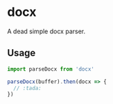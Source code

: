 # docx

A dead simple docx parser.

## Usage

```javascript
import parseDocx from 'docx'

parseDocx(buffer).then(docx => {
  // :tada:
})
```
